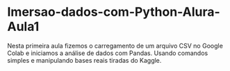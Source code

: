 # Imersao-dados-com-Python-Alura-Aula1
Nesta primeira aula fizemos o carregamento de um arquivo CSV no Google Colab e iniciamos a análise de dados com Pandas. Usando comandos simples e manipulando bases reais tiradas do Kaggle.
